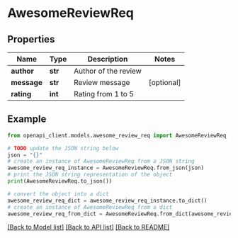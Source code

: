 # AwesomeReviewReq


## Properties

Name | Type | Description | Notes
------------ | ------------- | ------------- | -------------
**author** | **str** | Author of the review | 
**message** | **str** | Review message | [optional] 
**rating** | **int** | Rating from 1 to 5 | 

## Example

```python
from openapi_client.models.awesome_review_req import AwesomeReviewReq

# TODO update the JSON string below
json = "{}"
# create an instance of AwesomeReviewReq from a JSON string
awesome_review_req_instance = AwesomeReviewReq.from_json(json)
# print the JSON string representation of the object
print(AwesomeReviewReq.to_json())

# convert the object into a dict
awesome_review_req_dict = awesome_review_req_instance.to_dict()
# create an instance of AwesomeReviewReq from a dict
awesome_review_req_from_dict = AwesomeReviewReq.from_dict(awesome_review_req_dict)
```
[[Back to Model list]](../README.md#documentation-for-models) [[Back to API list]](../README.md#documentation-for-api-endpoints) [[Back to README]](../README.md)


